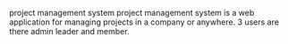 project management system
project management system is a web application for managing projects in a company or anywhere. 3 users are there admin leader and member. 
